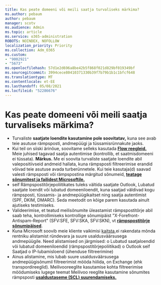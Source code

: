 ```yaml
---
title: Kas peate domeeni või meili saatja turvaliseks märkima?
ms.author: pebaum
author: pebaum
manager: scotv
ms.audience: Admin
ms.topic: article
ms.service: o365-administration
ROBOTS: NOINDEX, NOFOLLOW
localization_priority: Priority
ms.collection: Adm_O365
ms.custom:
- "9002921"
- "5673"
ms.openlocfilehash: 57d1e2d696a8be42b5f868f021d829bf019349bf
ms.sourcegitcommit: 3994cece80410371330b39f7b79b1b1c1bfcf648
ms.translationtype: MT
ms.contentlocale: et-EE
ms.lasthandoff: 05/08/2021
ms.locfileid: "52286676"
---
```

# <a name="need-to-mark-a-domain-or-email-sender-safe"></a>Kas peate domeeni või meili saatja turvaliseks märkima?

- Turvaliste **saatjate loendite kasutamine pole soovitatav,** kuna see avab teie asutuse rämpsposti, andmepüügi ja tüssamisrünnakute jaoks.
- Kui teil on siiski ärinõue, soovitame selleks kasutada **[Flow reegleid.](https://docs.microsoft.com/microsoft-365/security/office-365-security/create-safe-sender-lists-in-office-365?view=o365-worldwide#recommended-use-mail-flow-rules)**  Meie juhised tagavad saatja autentimise (kontrollib, et saatmisdomeeni ei tüssata). **Märkus.** Me ei soovita turvaliste saatjate loendite abil valepositiivseid andmeid hallata, kuna rämpsposti filtreerimise erandid võivad teie asutuse avada turberünnetele. Kui teie kasutaja(d) saavad valesti rämpsposti või rämpspostina märgitud sõnumeid, **[teatage sõnumitest ja failidest Microsoftile.](https://protection.office.com/reportsubmission)**
- seif Rämpspostitõrjepoliitikates tuleks vältida saatjate Outlook, Lubatud saatjate  loendit või lubatud domeeniloendit, kuna saatjad väldivad kogu rämpsposti, tüssamis- ja andmepüügikaitset ning saatja autentimist (SPF, DKIM, DMARC). Seda meetodit on kõige parem kasutada ainult ajutiseks testimiseks.
- Valideerimise, et teatud meilisõnumite üleastamist rämpspostitõrje abil saab teha, kontrollimiseks kontrollige sõnumipäist "X-Forefront-Antispam-Report" (SFV:SFE, SFV:SKA, SFV:SKN), vt **[rämpspostitõrje sõnumipäised](https://docs.microsoft.com/microsoft-365/security/office-365-security/anti-spam-message-headers)**.
- Kuna Microsoft soovib meie kliente vaikimisi [kaitsta,](https://docs.microsoft.com/microsoft-365/security/office-365-security/secure-by-default#exceptions)ei rakendata mõnda rentniku alistamist ründevara ja suure usaldusväärsusega andmepüügile. Need alistamised on järgmised: o Lubatud saatjaloendid või lubatud domeeniloendid (rämpspostitõrjepoliitikad) o Outlook seif Saatjad o IP-lubamisloend (ühenduse filtreerimine) 
- Ainus alistamine, mis lubab suure usaldusväärsusega andmepüügisõnumil filtreerimist mööda hiilida, on Exchange (ehk transpordireeglid). Meilivooreeglite kasutamise kohta filtreerimise möödumiseks lugege teemat Meilivoo reeglite kasutamine sõnumites rämpsposti **[usaldustaseme (SCL) suurendamiseks.](https://docs.microsoft.com/microsoft-365/security/office-365-security/use-mail-flow-rules-to-set-the-spam-confidence-level-scl-in-messages)**